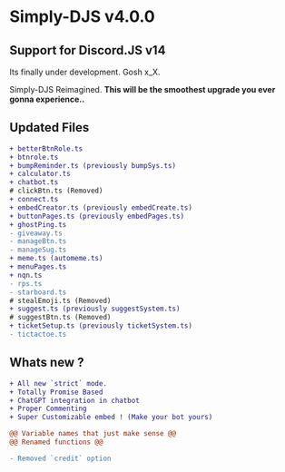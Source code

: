 # Simply-DJS v4.0.0

## Support for Discord.JS v14

Its finally under development. Gosh x_X.

Simply-DJS Reimagined.
**This will be the smoothest upgrade you ever gonna experience..**

## Updated Files

```diff
+ betterBtnRole.ts
+ btnrole.ts
+ bumpReminder.ts (previously bumpSys.ts)
+ calculator.ts
+ chatbot.ts
# clickBtn.ts (Removed)
+ connect.ts
+ embedCreator.ts (previously embedCreate.ts)
+ buttonPages.ts (previously embedPages.ts)
+ ghostPing.ts
- giveaway.ts
- manageBtn.ts
- manageSug.ts
+ meme.ts (automeme.ts)
+ menuPages.ts
+ nqn.ts
- rps.ts
- starboard.ts
# stealEmoji.ts (Removed)
+ suggest.ts (previously suggestSystem.ts)
# suggestBtn.ts (Removed)
+ ticketSetup.ts (previously ticketSystem.ts)
- tictactoe.ts
```

## Whats new ?

```diff
+ All new `strict` mode.
+ Totally Promise Based
+ ChatGPT integration in chatbot
+ Proper Commenting
+ Super Customizable embed ! (Make your bot yours)

@@ Variable names that just make sense @@
@@ Renamed functions @@

- Removed `credit` option
```

